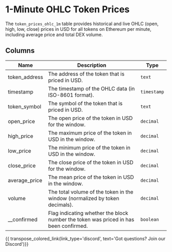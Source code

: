 # 1-Minute OHLC Token Prices

The `token_prices_ohlc_1m` table provides historical and live OHLC (open, high, low, close) prices in USD for all tokens on Ethereum per minute, including average price and total DEX volume.

## Columns
| Name                | Description                                                                 | Type        |
| --------- | --------- | --------------------------------------------------------------------------- |
| token_address | The address of the token that is priced in USD. | `text` |
| timestamp | The timestamp of the OHLC data (in ISO-8601 format). | `timestamp` |
| token_symbol | The symbol of the token that is priced in USD. | `text` |
| open_price | The open price of the token in USD for the window. | `decimal` |
| high_price | The maximum price of the token in USD in the window. | `decimal` |
| low_price | The minimum price of the token in USD in the window. | `decimal` |
| close_price | The close price of the token in USD for the window. | `decimal` |
| average_price | The mean price of the token in USD in the window. | `decimal` |
| volume | The total volume of the token in the window (normalized by token decimals). | `decimal` |
| __confirmed | Flag indicating whether the block number the token was priced in has been confirmed. | `boolean` |


{{ transpose_colored_link(link_type='discord', text='Got questions?  Join our Discord')}}